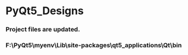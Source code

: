 # PyQt5_Designs

<h3>Project files are updated.<h3>
  
<h3>F:\PyQt5\myenv\Lib\site-packages\qt5_applications\Qt\bin</h3>
